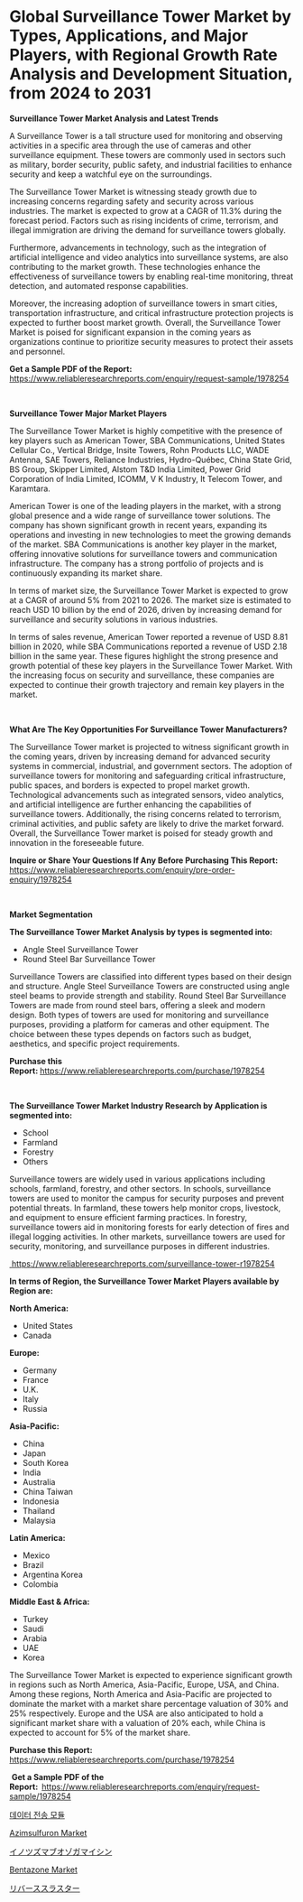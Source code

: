 <p><h1>Global Surveillance Tower Market by Types, Applications, and Major Players, with Regional Growth Rate Analysis and Development Situation, from 2024 to 2031</h1></p><p><strong>Surveillance Tower Market Analysis and Latest Trends</strong></p>
<p><p>A Surveillance Tower is a tall structure used for monitoring and observing activities in a specific area through the use of cameras and other surveillance equipment. These towers are commonly used in sectors such as military, border security, public safety, and industrial facilities to enhance security and keep a watchful eye on the surroundings.</p><p>The Surveillance Tower Market is witnessing steady growth due to increasing concerns regarding safety and security across various industries. The market is expected to grow at a CAGR of 11.3% during the forecast period. Factors such as rising incidents of crime, terrorism, and illegal immigration are driving the demand for surveillance towers globally.</p><p>Furthermore, advancements in technology, such as the integration of artificial intelligence and video analytics into surveillance systems, are also contributing to the market growth. These technologies enhance the effectiveness of surveillance towers by enabling real-time monitoring, threat detection, and automated response capabilities.</p><p>Moreover, the increasing adoption of surveillance towers in smart cities, transportation infrastructure, and critical infrastructure protection projects is expected to further boost market growth. Overall, the Surveillance Tower Market is poised for significant expansion in the coming years as organizations continue to prioritize security measures to protect their assets and personnel.</p></p>
<p><strong>Get a Sample PDF of the Report:&nbsp;</strong> <a href="https://www.reliableresearchreports.com/enquiry/request-sample/1978254">https://www.reliableresearchreports.com/enquiry/request-sample/1978254</a></p>
<p>&nbsp;</p>
<p><strong>Surveillance Tower Major Market Players</strong></p>
<p><p>The Surveillance Tower Market is highly competitive with the presence of key players such as American Tower, SBA Communications, United States Cellular Co., Vertical Bridge, Insite Towers, Rohn Products LLC, WADE Antenna, SAE Towers, Reliance Industries, Hydro-Québec, China State Grid, BS Group, Skipper Limited, Alstom T&D India Limited, Power Grid Corporation of India Limited, ICOMM, V K Industry, It Telecom Tower, and Karamtara.</p><p>American Tower is one of the leading players in the market, with a strong global presence and a wide range of surveillance tower solutions. The company has shown significant growth in recent years, expanding its operations and investing in new technologies to meet the growing demands of the market. SBA Communications is another key player in the market, offering innovative solutions for surveillance towers and communication infrastructure. The company has a strong portfolio of projects and is continuously expanding its market share.</p><p>In terms of market size, the Surveillance Tower Market is expected to grow at a CAGR of around 5% from 2021 to 2026. The market size is estimated to reach USD 10 billion by the end of 2026, driven by increasing demand for surveillance and security solutions in various industries.</p><p>In terms of sales revenue, American Tower reported a revenue of USD 8.81 billion in 2020, while SBA Communications reported a revenue of USD 2.18 billion in the same year. These figures highlight the strong presence and growth potential of these key players in the Surveillance Tower Market. With the increasing focus on security and surveillance, these companies are expected to continue their growth trajectory and remain key players in the market.</p></p>
<p>&nbsp;</p>
<p><strong>What Are The Key Opportunities For Surveillance Tower Manufacturers?</strong></p>
<p><p>The Surveillance Tower market is projected to witness significant growth in the coming years, driven by increasing demand for advanced security systems in commercial, industrial, and government sectors. The adoption of surveillance towers for monitoring and safeguarding critical infrastructure, public spaces, and borders is expected to propel market growth. Technological advancements such as integrated sensors, video analytics, and artificial intelligence are further enhancing the capabilities of surveillance towers. Additionally, the rising concerns related to terrorism, criminal activities, and public safety are likely to drive the market forward. Overall, the Surveillance Tower market is poised for steady growth and innovation in the foreseeable future.</p></p>
<p><strong>Inquire or Share Your Questions If Any Before Purchasing This Report:</strong> <a href="https://www.reliableresearchreports.com/enquiry/pre-order-enquiry/1978254">https://www.reliableresearchreports.com/enquiry/pre-order-enquiry/1978254</a></p>
<p>&nbsp;</p>
<p><strong>Market Segmentation</strong></p>
<p><strong>The Surveillance Tower Market Analysis by types is segmented into:</strong></p>
<p><ul><li>Angle Steel Surveillance Tower</li><li>Round Steel Bar Surveillance Tower</li></ul></p>
<p><p>Surveillance Towers are classified into different types based on their design and structure. Angle Steel Surveillance Towers are constructed using angle steel beams to provide strength and stability. Round Steel Bar Surveillance Towers are made from round steel bars, offering a sleek and modern design. Both types of towers are used for monitoring and surveillance purposes, providing a platform for cameras and other equipment. The choice between these types depends on factors such as budget, aesthetics, and specific project requirements.</p></p>
<p><strong>Purchase this Report:&nbsp;</strong><a href="https://www.reliableresearchreports.com/purchase/1978254">https://www.reliableresearchreports.com/purchase/1978254</a></p>
<p>&nbsp;</p>
<p><strong>The Surveillance Tower Market Industry Research by Application is segmented into:</strong></p>
<p><ul><li>School</li><li>Farmland</li><li>Forestry</li><li>Others</li></ul></p>
<p><p>Surveillance towers are widely used in various applications including schools, farmland, forestry, and other sectors. In schools, surveillance towers are used to monitor the campus for security purposes and prevent potential threats. In farmland, these towers help monitor crops, livestock, and equipment to ensure efficient farming practices. In forestry, surveillance towers aid in monitoring forests for early detection of fires and illegal logging activities. In other markets, surveillance towers are used for security, monitoring, and surveillance purposes in different industries.</p></p>
<p><a href="https://www.reliableresearchreports.com/surveillance-tower-r1978254">&nbsp;https://www.reliableresearchreports.com/surveillance-tower-r1978254</a></p>
<p><strong>In terms of Region, the Surveillance Tower Market Players available by Region are:</strong></p>
<p>
    <p> <strong> North America: </strong>
        <ul>
            <li>United States</li>
            <li>Canada</li>
        </ul>
        </p> 
    <p> <strong> Europe: </strong>
        <ul>
            <li>Germany</li>
            <li>France</li>
            <li>U.K.</li>
            <li>Italy</li>
            <li>Russia</li>
        </ul>
        </p> 
    <p> <strong> Asia-Pacific: </strong>
        <ul>
            <li>China</li>
            <li>Japan</li>
            <li>South Korea</li>
            <li>India</li>
            <li>Australia</li>
            <li>China Taiwan</li>
            <li>Indonesia</li>
            <li>Thailand</li>
            <li>Malaysia</li>
        </ul>
        </p> 
    <p> <strong> Latin America: </strong>
        <ul>
            <li>Mexico</li>
            <li>Brazil</li>
            <li>Argentina Korea</li>
            <li>Colombia</li>
        </ul>
        </p> 
    <p> <strong> Middle East & Africa: </strong>
        <ul>
            <li>Turkey</li>
            <li>Saudi</li>
            <li>Arabia</li>
            <li>UAE</li>
            <li>Korea</li>
        </ul>
    </p>
    </p>
<p><p>The Surveillance Tower Market is expected to experience significant growth in regions such as North America, Asia-Pacific, Europe, USA, and China. Among these regions, North America and Asia-Pacific are projected to dominate the market with a market share percentage valuation of 30% and 25% respectively. Europe and the USA are also anticipated to hold a significant market share with a valuation of 20% each, while China is expected to account for 5% of the market share.</p></p>
<p><strong>Purchase this Report: </strong><a href="https://www.reliableresearchreports.com/purchase/1978254">https://www.reliableresearchreports.com/purchase/1978254</a></p>
<p>&nbsp;<strong>Get a Sample PDF of the Report:&nbsp;&nbsp;</strong><a href="https://www.reliableresearchreports.com/enquiry/request-sample/1978254">https://www.reliableresearchreports.com/enquiry/request-sample/1978254</a></p>
<p><strong></strong></p>
<p><p><a href="https://medium.com/@dadanedu33/%EB%8D%B0%EC%9D%B4%ED%84%B0-%EC%A0%84%EC%86%A1-%EB%AA%A8%EB%93%88-%EC%8B%9C%EC%9E%A5%EC%9D%80-%EC%8B%9C%EC%9E%A5-%EC%A0%90%EC%9C%A0%EC%9C%A8-%EA%B7%9C%EB%AA%A8-%EB%B0%8F-2031%EB%85%84%EA%B9%8C%EC%A7%80%EC%9D%98-%EC%98%88%EC%83%81-%EC%98%88%EC%B8%A1%EC%97%90-%EC%B4%88%EC%A0%90%EC%9D%84-%EB%A7%9E%EC%B6%94%EA%B3%A0-%EC%9E%88%EC%8A%B5%EB%8B%88%EB%8B%A4-10b6781aba5f">데이터 전송 모듈</a></p><p><a href="https://issuu.com/reportprime-2/docs/azimsulfuron-market-size-2030.pptx">Azimsulfuron Market</a></p><p><a href="https://medium.com/@evans21bill/%E3%82%A4%E3%83%8E%E3%83%84%E3%82%BA%E3%83%9E%E3%83%96%E3%82%AA%E3%82%BE%E3%82%AC%E3%83%9E%E3%82%A4%E3%82%B7%E3%83%B3%E5%B8%82%E5%A0%B4%E8%A6%8F%E6%A8%A1-cagr-%E3%83%88%E3%83%AC%E3%83%B3%E3%83%892024-2030-efe49baaf051">イノツズマブオゾガマイシン</a></p><p><a href="https://issuu.com/reportprime-2/docs/bentazone-market-size-2030.pptx">Bentazone Market</a></p><p><a href="https://github.com/efcvopdgkdx128/Market-Research-Report-List-1/blob/main/742045833530.md">リバーススラスター</a></p></p>